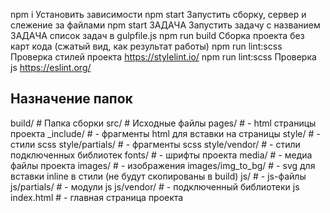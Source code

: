 
npm i Установить зависимости
npm start Запустить сборку, сервер и слежение за файлами
npm start ЗАДАЧА Запустить задачу с названием ЗАДАЧА список задач в gulpfile.js
npm run build Сборка проекта без карт кода (сжатый вид, как результат работы)
npm run lint:scss Проверка стилей проекта https://stylelint.io/
npm run lint:scss Проверка js https://eslint.org/

## Назначение папок
  build/            # Папка сборки
  src/              # Исходные файлы
  pages/            # - html страницы проекта
  _include/         # - фрагменты html для вставки на страницы
  style/            # - стили scss
  style/partials/   # - фрагменты scss
  style/vendor/     # - стили подключенных библиотек
  fonts/            # - шрифты проекта
  media/            # - медиа файлы проекта
  images/           # - изображения
  images/img_to_bg/ # - svg для вставки inline в стили (не будут скопированы в build)
  js/               # - js-файлы
  js/partials/      # - модули js
  js/vendor/        # - подключенный библиотеки js
  index.html        # - главная страница проекта
